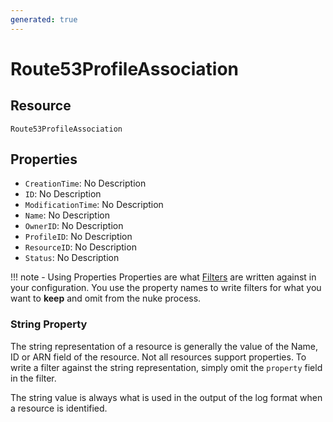 ```yaml
---
generated: true
---
```


# Route53ProfileAssociation


## Resource

```text
Route53ProfileAssociation
```

## Properties


- `CreationTime`: No Description
- `ID`: No Description
- `ModificationTime`: No Description
- `Name`: No Description
- `OwnerID`: No Description
- `ProfileID`: No Description
- `ResourceID`: No Description
- `Status`: No Description

!!! note - Using Properties
    Properties are what [Filters](../config-filtering.md) are written against in your configuration. You use the property
    names to write filters for what you want to **keep** and omit from the nuke process.

### String Property

The string representation of a resource is generally the value of the Name, ID or ARN field of the resource. Not all
resources support properties. To write a filter against the string representation, simply omit the `property` field in
the filter.

The string value is always what is used in the output of the log format when a resource is identified.

